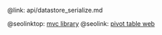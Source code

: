 @link: api/datastore_serialize.md

@seolinktop: [mvc library](https://webix.com)
@seolink: [pivot table web](https://webix.com/pivot/)